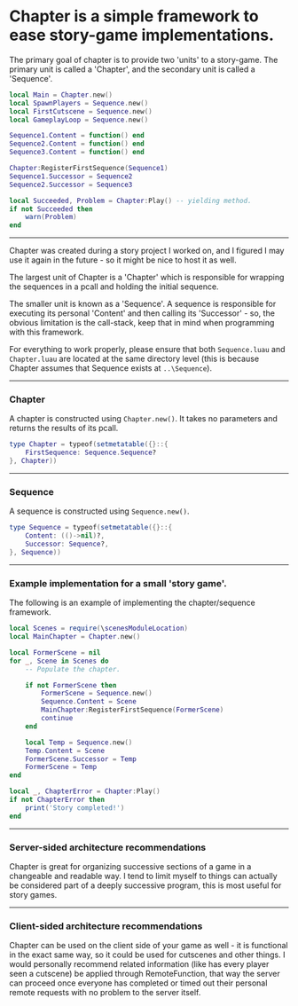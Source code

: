 # Chapter is a simple framework to ease story-game implementations.

The primary goal of chapter is to provide two 'units' to a story-game. The primary unit is called a 'Chapter', and the secondary unit is called a 'Sequence'.

```lua
local Main = Chapter.new()
local SpawnPlayers = Sequence.new()
local FirstCutscene = Sequence.new()
local GameplayLoop = Sequence.new()

Sequence1.Content = function() end
Sequence2.Content = function() end
Sequence3.Content = function() end

Chapter:RegisterFirstSequence(Sequence1)
Sequence1.Successor = Sequence2
Sequence2.Successor = Sequence3

local Succeeded, Problem = Chapter:Play() -- yielding method.
if not Succeeded then
    warn(Problem)
end
```
-----

Chapter was created during a story project I worked on, and I figured I may use it again in the future - so it might be nice to host it as well.

The largest unit of Chapter is a 'Chapter' which is responsible for wrapping the sequences in a pcall and holding the initial sequence.

The smaller unit is known as a 'Sequence'. A sequence is responsible for executing its personal 'Content' and then calling its 'Successor' - so, the obvious limitation is the call-stack, keep that in mind when programming with this framework.

For everything to work properly, please ensure that both `Sequence.luau` and `Chapter.luau` are located at the same directory level (this is because Chapter assumes that Sequence exists at `..\Sequence`).

-----
### Chapter
A chapter is constructed using `Chapter.new()`. It takes no parameters and returns the results of its pcall.
```lua
type Chapter = typeof(setmetatable({}::{
    FirstSequence: Sequence.Sequence?
}, Chapter))
```

-----
### Sequence
A sequence is constructed using `Sequence.new()`.
```lua
type Sequence = typeof(setmetatable({}::{
    Content: (()->nil)?,
    Successor: Sequence?,
}, Sequence))
```
-----
### Example implementation for a small 'story game'.
The following is an example of implementing the chapter/sequence framework.
```lua
local Scenes = require(\scenesModuleLocation)
local MainChapter = Chapter.new()

local FormerScene = nil
for _, Scene in Scenes do
    -- Populate the chapter.

    if not FormerScene then
        FormerScene = Sequence.new()
        Sequence.Content = Scene
        MainChapter:RegisterFirstSequence(FormerScene)
        continue
    end

    local Temp = Sequence.new()
    Temp.Content = Scene
    FormerScene.Successor = Temp
    FormerScene = Temp
end

local _, ChapterError = Chapter:Play()
if not ChapterError then
    print('Story completed!')
end
```
-----
### Server-sided architecture recommendations
Chapter is great for organizing successive sections of a game in a changeable and readable way. I tend to limit myself to things can actually be considered part of a deeply successive program, this is most useful for story games.

-----
### Client-sided architecture recommendations
Chapter can be used on the client side of your game as well - it is functional in the exact same way, so it could be used for cutscenes and other things. I would personally recommend related information (like has every player seen a cutscene) be applied through RemoteFunction, that way the server can proceed once everyone has completed or timed out their personal remote requests with no problem to the server itself.